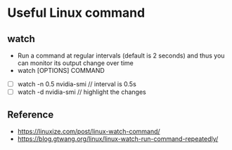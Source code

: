 # Useful Linux command
## watch
*  Run a command at regular intervals (default is 2 seconds) and thus you can monitor its output change over time
* watch [OPTIONS] COMMAND
- [ ] watch -n 0.5 nvidia-smi // interval is 0.5s
- [ ] watch -d nvidia-smi // highlight the changes
## Reference
*  https://linuxize.com/post/linux-watch-command/
*  https://blog.gtwang.org/linux/linux-watch-run-command-repeatedly/
